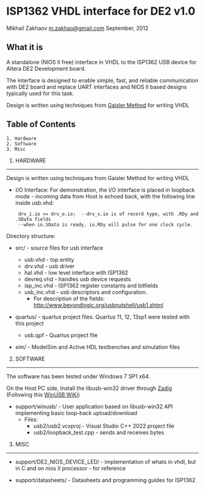ISP1362 VHDL interface for DE2 v1.0
==============
Mikhail Zakhaov <m.zakhao@gmail.com>   September, 2012

What it is
----------
A standalone (NIOS II free) interface in VHDL to the ISP1362 USB device for Altera DE2 Development board.

The interface is designed to enable simple, fast, and reliable communication with DE2 board and replace UART interfaces and NIOS II based designs typically used for this task.

Design is written using techniques from [Gaisler Method](http://www.gaisler.com/doc/vhdl2proc.pdf) for writing VHDL

Table of Contents
----------

	1. Hardware
	2. Software
	3. Misc

1. HARDWARE
----------

Design is written using techniques from Gaisler Method  for writing VHDL


 * I/O Interface:
	For demonstration, the I/O interface is placed in loopback mode - incoming data from Host is echoed back, 
	with the following line inside usb.vhd:
	
	    drv_i.io <= drv_o.io;  --drv_x.io is of record type, with .RDy and .SData fields
	    --when io.SData is ready, io.RDy will pulse for one clock cycle.

Directory structure:

 * src/ - source files for usb interface
	* usb.vhd - top entity
	* drv.vhd - usb driver
	* hal.vhd - low level interface with ISP1362
	* devreq.vhd - handles usb device requests 
	* isp_inc.vhd - ISP1362 register constants and bitfields
	* usb_inc.vhd - usb descriptors and configuration.
         * For description of the fields: http://www.beyondlogic.org/usbnutshell/usb1.shtml
				
 * quartus/ - quartus project files. Quartus 11, 12, 13sp1 were tested with this project
   	 * usb.qpf - Quartus project file 

 * sim/ - ModelSim and Active HDL testbenches and simulation files

2. SOFTWARE
----------

The software has been tested under Windows 7 SP1 x64.  

On the Host PC side, Install the libusb-win32 driver through  [Zadig](https://zadig.akeo.ie/)  (Following this [WinUSB WiKi](https://github.com/libusb/libusb/wiki/Windows#How_to_use_libusb_on_Windows))

	
 * support/winusb/  - User application based on libusb-win32 API implementing basic loop-back upload/download
      * Files:
        * usb2/usb2.vcxproj - Visual Studio C++ 2022 project file
        * usb2/loopback_test.cpp - sends and receives bytes  


3. MISC
----------

 * support/DE2_NIOS_DEVICE_LED/ -  implementation of whats in vhdl, but in C and on
                                nios II processor - for reference
								
 * support/datasheets/ - Datasheets and programming guides for ISP1362


